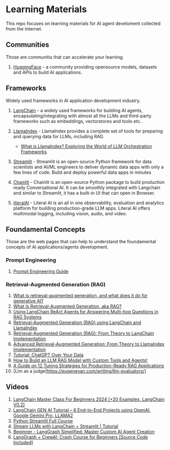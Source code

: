 # Learning Materials

This repo focuses on learning materials for AI agent develoment collected from the internet.

## Communities

Those are communitis that can accelerate your learning.

1. [HuggingFace](https://huggingface.co/) - a community providing opensource models, datasets and APIs to build AI applications.

## Frameworks

Widely used frameworks in AI application development industry.

1. [LangChain](https://www.langchain.com/) - a widely used frameworks for building AI agents, encapsulating/integrating with almost all the LLMs and third-party frameworks such as embeddings, vectorstores and tools etc..
2. [LlamaIndex](https://www.llamaindex.ai) - LlamaIndex provides a complete set of tools for preparing and querying data for LLMs, including RAG.

   - [What is LlamaIndex? Exploring the World of LLM Orchestration Frameworks](https://www.datastax.com/guides/what-is-llamaindex)
3. [Streamlit](https://docs.streamlit.io/) - Streamlit is an open-source Python framework for data scientists and AI/ML engineers to deliver dynamic data apps with only a few lines of code. Build and deploy powerful data apps in minutes
4. [Chainlit](https://docs.chainlit.io/get-started/overview) - Chainlit is an open-source Python package to build production ready Conversational AI. It can be smoothly integrated with Langchain and similar to Streamlit, it has a built-in UI that can open in Browser.
5. [literalAI](https://docs.getliteral.ai/get-started/overview) - Literal AI is an all in one observability, evaluation and analytics platform for building production-grade LLM apps. Literal AI offers multimodal logging, including vision, audio, and video.

## Foundamental Concepts

Those are the web pages that can help to understand the foundamental concepts of AI applications/agents development.

### Prompt Engineering

1. [Prompt Engineering Guide](https://www.promptingguide.ai/)

### Retrieval-Augmented Generation (RAG)

1. [What is retrieval-augmented generation, and what does it do for generative AI?](https://github.blog/2024-04-04-what-is-retrieval-augmented-generation-and-what-does-it-do-for-generative-ai/)
2. [What Is Retrieval-Augmented Generation, aka RAG?](https://blogs.nvidia.com/blog/what-is-retrieval-augmented-generation/)
3. [Using LangChain ReAct Agents for Answering Multi-hop Questions in RAG Systems](https://towardsdatascience.com/using-langchain-react-agents-for-answering-multi-hop-questions-in-rag-systems-893208c1847e)
4. [Retrieval-Augmented Generation (RAG) using LangChain and LlamaIndex](https://medium.com/@prasadmahamulkar/introduction-to-retrieval-augmented-generation-rag-using-langchain-and-lamaindex-bd0047628e2a)
5. [Retrieval-Augmented Generation (RAG): From Theory to LangChain Implementation](https://towardsdatascience.com/retrieval-augmented-generation-rag-from-theory-to-langchain-implementation-4e9bd5f6a4f2)
6. [Advanced Retrieval-Augmented Generation: From Theory to LlamaIndex Implementation](https://towardsdatascience.com/advanced-retrieval-augmented-generation-from-theory-to-llamaindex-implementation-4de1464a9930)
7. [Tutorial: ChatGPT Over Your Data](https://blog.langchain.dev/tutorial-chatgpt-over-your-data/)
8. [How to Build an LLM RAG Model with Custom Tools and Agents!](https://medium.com/@yashrevannavar13/how-to-build-a-llm-rag-model-with-custom-tools-and-agents-78b7f4b05fe8)
9. [A Guide on 12 Tuning Strategies for Production-Ready RAG Applications](https://towardsdatascience.com/a-guide-on-12-tuning-strategies-for-production-ready-rag-applications-7ca646833439)
10. [Llm as a judge|https://eugeneyan.com/writing/llm-evaluators/]


## Videos

1. [LangChain Master Class For Beginners 2024 [+20 Examples, LangChain V0.2]](https://youtu.be/yF9kGESAi3M?si=RxRqEF6ywXICZrmu)
2. [LangChain GEN AI Tutorial – 6 End-to-End Projects using OpenAI, Google Gemini Pro, LLAMA2](https://youtu.be/x0AnCE9SE4A?si=op88RCeo7J2tHFEK)
3. [Python Streamlit Full Course](https://www.youtube.com/playlist?list=PLa6CNrvKM5QU7AjAS90zCMIwi9RTFNIIW)
4. [Stream LLMs with LangChain + Streamlit | Tutorial](https://youtu.be/zKGeRWjJlTU?si=IzGX4DKB0IrWI7KB)
5. [Beginner - LangGraph Simplified: Master Custom AI Agent Creation](https://youtu.be/R-o_a6dvzQM?si=RoCnhyW6V8gCq6R_)
6. [LangGraph + CrewAI: Crash Course for Beginners [Source Code Included]](https://youtu.be/5eYg1OcHm5k?si=Wv4ANBuhzr5b1wzy)
